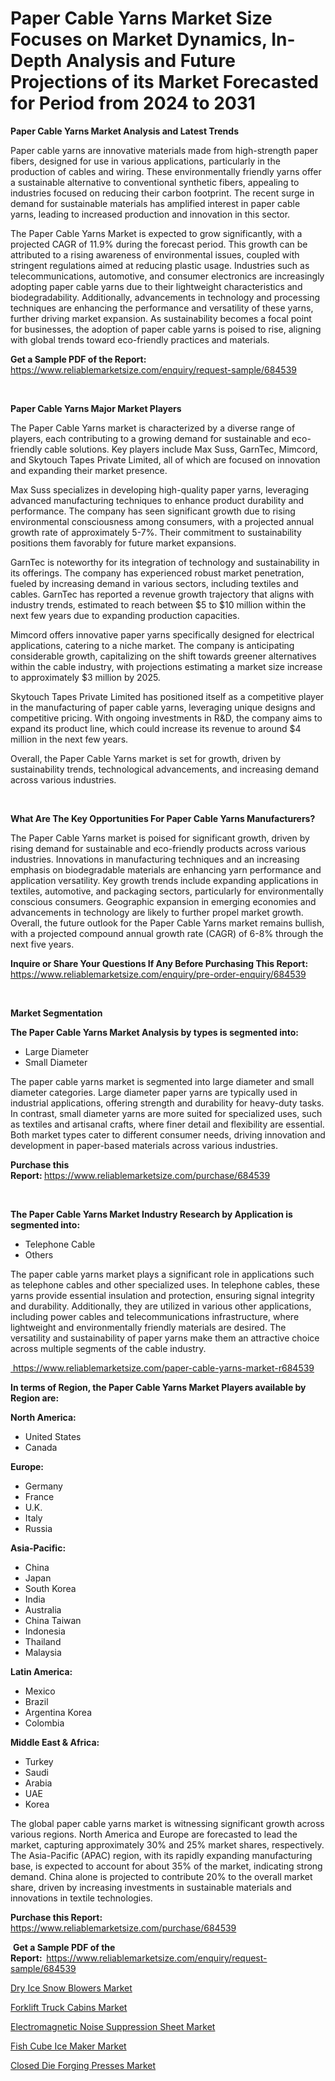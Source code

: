 <p><h1>Paper Cable Yarns Market Size Focuses on Market Dynamics, In-Depth Analysis and Future Projections of its Market Forecasted for Period from 2024 to 2031</h1></p><p><strong>Paper Cable Yarns Market Analysis and Latest Trends</strong></p>
<p><p>Paper cable yarns are innovative materials made from high-strength paper fibers, designed for use in various applications, particularly in the production of cables and wiring. These environmentally friendly yarns offer a sustainable alternative to conventional synthetic fibers, appealing to industries focused on reducing their carbon footprint. The recent surge in demand for sustainable materials has amplified interest in paper cable yarns, leading to increased production and innovation in this sector.</p><p>The Paper Cable Yarns Market is expected to grow significantly, with a projected CAGR of 11.9% during the forecast period. This growth can be attributed to a rising awareness of environmental issues, coupled with stringent regulations aimed at reducing plastic usage. Industries such as telecommunications, automotive, and consumer electronics are increasingly adopting paper cable yarns due to their lightweight characteristics and biodegradability. Additionally, advancements in technology and processing techniques are enhancing the performance and versatility of these yarns, further driving market expansion. As sustainability becomes a focal point for businesses, the adoption of paper cable yarns is poised to rise, aligning with global trends toward eco-friendly practices and materials.</p></p>
<p><strong>Get a Sample PDF of the Report:&nbsp;</strong> <a href="https://www.reliablemarketsize.com/enquiry/request-sample/684539?utm_campaign=1140&utm_medium=2&utm_source=Github&utm_content=ia&utm_term=30102024&utm_id=paper-cable-yarns">https://www.reliablemarketsize.com/enquiry/request-sample/684539</a></p>
<p>&nbsp;</p>
<p><strong>Paper Cable Yarns Major Market Players</strong></p>
<p><p>The Paper Cable Yarns market is characterized by a diverse range of players, each contributing to a growing demand for sustainable and eco-friendly cable solutions. Key players include Max Suss, GarnTec, Mimcord, and Skytouch Tapes Private Limited, all of which are focused on innovation and expanding their market presence.</p><p>Max Suss specializes in developing high-quality paper yarns, leveraging advanced manufacturing techniques to enhance product durability and performance. The company has seen significant growth due to rising environmental consciousness among consumers, with a projected annual growth rate of approximately 5-7%. Their commitment to sustainability positions them favorably for future market expansions.</p><p>GarnTec is noteworthy for its integration of technology and sustainability in its offerings. The company has experienced robust market penetration, fueled by increasing demand in various sectors, including textiles and cables. GarnTec has reported a revenue growth trajectory that aligns with industry trends, estimated to reach between $5 to $10 million within the next few years due to expanding production capacities.</p><p>Mimcord offers innovative paper yarns specifically designed for electrical applications, catering to a niche market. The company is anticipating considerable growth, capitalizing on the shift towards greener alternatives within the cable industry, with projections estimating a market size increase to approximately $3 million by 2025.</p><p>Skytouch Tapes Private Limited has positioned itself as a competitive player in the manufacturing of paper cable yarns, leveraging unique designs and competitive pricing. With ongoing investments in R&D, the company aims to expand its product line, which could increase its revenue to around $4 million in the next few years.</p><p>Overall, the Paper Cable Yarns market is set for growth, driven by sustainability trends, technological advancements, and increasing demand across various industries.</p></p>
<p>&nbsp;</p>
<p><strong>What Are The Key Opportunities For Paper Cable Yarns Manufacturers?</strong></p>
<p><p>The Paper Cable Yarns market is poised for significant growth, driven by rising demand for sustainable and eco-friendly products across various industries. Innovations in manufacturing techniques and an increasing emphasis on biodegradable materials are enhancing yarn performance and application versatility. Key growth trends include expanding applications in textiles, automotive, and packaging sectors, particularly for environmentally conscious consumers. Geographic expansion in emerging economies and advancements in technology are likely to further propel market growth. Overall, the future outlook for the Paper Cable Yarns market remains bullish, with a projected compound annual growth rate (CAGR) of 6-8% through the next five years.</p></p>
<p><strong>Inquire or Share Your Questions If Any Before Purchasing This Report:</strong> <a href="https://www.reliablemarketsize.com/enquiry/pre-order-enquiry/684539?utm_campaign=1140&utm_medium=2&utm_source=Github&utm_content=ia&utm_term=30102024&utm_id=paper-cable-yarns">https://www.reliablemarketsize.com/enquiry/pre-order-enquiry/684539</a></p>
<p>&nbsp;</p>
<p><strong>Market Segmentation</strong></p>
<p><strong>The Paper Cable Yarns Market Analysis by types is segmented into:</strong></p>
<p><ul><li>Large Diameter</li><li>Small Diameter</li></ul></p>
<p><p>The paper cable yarns market is segmented into large diameter and small diameter categories. Large diameter paper yarns are typically used in industrial applications, offering strength and durability for heavy-duty tasks. In contrast, small diameter yarns are more suited for specialized uses, such as textiles and artisanal crafts, where finer detail and flexibility are essential. Both market types cater to different consumer needs, driving innovation and development in paper-based materials across various industries.</p></p>
<p><strong>Purchase this Report:&nbsp;</strong><a href="https://www.reliablemarketsize.com/purchase/684539?utm_campaign=1140&utm_medium=2&utm_source=Github&utm_content=ia&utm_term=30102024&utm_id=paper-cable-yarns">https://www.reliablemarketsize.com/purchase/684539</a></p>
<p>&nbsp;</p>
<p><strong>The Paper Cable Yarns Market Industry Research by Application is segmented into:</strong></p>
<p><ul><li>Telephone Cable</li><li>Others</li></ul></p>
<p><p>The paper cable yarns market plays a significant role in applications such as telephone cables and other specialized uses. In telephone cables, these yarns provide essential insulation and protection, ensuring signal integrity and durability. Additionally, they are utilized in various other applications, including power cables and telecommunications infrastructure, where lightweight and environmentally friendly materials are desired. The versatility and sustainability of paper yarns make them an attractive choice across multiple segments of the cable industry.</p></p>
<p><a href="https://www.reliablemarketsize.com/paper-cable-yarns-market-r684539?utm_campaign=1140&utm_medium=2&utm_source=Github&utm_content=ia&utm_term=30102024&utm_id=paper-cable-yarns">&nbsp;https://www.reliablemarketsize.com/paper-cable-yarns-market-r684539</a></p>
<p><strong>In terms of Region, the Paper Cable Yarns Market Players available by Region are:</strong></p>
<p>
    <p> <strong> North America: </strong>
        <ul>
            <li>United States</li>
            <li>Canada</li>
        </ul>
        </p> 
    <p> <strong> Europe: </strong>
        <ul>
            <li>Germany</li>
            <li>France</li>
            <li>U.K.</li>
            <li>Italy</li>
            <li>Russia</li>
        </ul>
        </p> 
    <p> <strong> Asia-Pacific: </strong>
        <ul>
            <li>China</li>
            <li>Japan</li>
            <li>South Korea</li>
            <li>India</li>
            <li>Australia</li>
            <li>China Taiwan</li>
            <li>Indonesia</li>
            <li>Thailand</li>
            <li>Malaysia</li>
        </ul>
        </p> 
    <p> <strong> Latin America: </strong>
        <ul>
            <li>Mexico</li>
            <li>Brazil</li>
            <li>Argentina Korea</li>
            <li>Colombia</li>
        </ul>
        </p> 
    <p> <strong> Middle East & Africa: </strong>
        <ul>
            <li>Turkey</li>
            <li>Saudi</li>
            <li>Arabia</li>
            <li>UAE</li>
            <li>Korea</li>
        </ul>
    </p>
    </p>
<p><p>The global paper cable yarns market is witnessing significant growth across various regions. North America and Europe are forecasted to lead the market, capturing approximately 30% and 25% market shares, respectively. The Asia-Pacific (APAC) region, with its rapidly expanding manufacturing base, is expected to account for about 35% of the market, indicating strong demand. China alone is projected to contribute 20% to the overall market share, driven by increasing investments in sustainable materials and innovations in textile technologies.</p></p>
<p><strong>Purchase this Report: </strong><a href="https://www.reliablemarketsize.com/purchase/684539?utm_campaign=1140&utm_medium=2&utm_source=Github&utm_content=ia&utm_term=30102024&utm_id=paper-cable-yarns">https://www.reliablemarketsize.com/purchase/684539</a></p>
<p>&nbsp;<strong>Get a Sample PDF of the Report:&nbsp;&nbsp;</strong><a href="https://www.reliablemarketsize.com/enquiry/request-sample/684539?utm_campaign=1140&utm_medium=2&utm_source=Github&utm_content=ia&utm_term=30102024&utm_id=paper-cable-yarns">https://www.reliablemarketsize.com/enquiry/request-sample/684539</a></p>
<p><strong></strong></p>
<p><p><a href="https://www.linkedin.com/pulse/driving-forces-global-dry-ice-snow-blowers-market-trends-applications-mmjbf?utm_campaign=1140&utm_medium=2&utm_source=Github&utm_content=ia&utm_term=30102024&utm_id=paper-cable-yarns">Dry Ice Snow Blowers Market</a></p><p><a href="https://issuu.com/reportprime-2/docs/forklift-truck-cabins-market-size-2_9313bf9b7211be?utm_campaign=1140&utm_medium=2&utm_source=Github&utm_content=ia&utm_term=30102024&utm_id=paper-cable-yarns">Forklift Truck Cabins Market</a></p><p><a href="https://github.com/b9uxfeyen/Market-Research-Report-List-1/blob/main/electromagnetic-noise-suppression-sheet-market.md?utm_campaign=1140&utm_medium=2&utm_source=Github&utm_content=ia&utm_term=30102024&utm_id=paper-cable-yarns">Electromagnetic Noise Suppression Sheet Market</a></p><p><a href="https://www.linkedin.com/pulse/fish-cube-ice-maker-market-forecasts-trends-impact-analysis-wm2if?utm_campaign=1140&utm_medium=2&utm_source=Github&utm_content=ia&utm_term=30102024&utm_id=paper-cable-yarns">Fish Cube Ice Maker Market</a></p><p><a href="https://issuu.com/reportprime-2/docs/closed-die-forging-presses-market-s_04fb3330902d1c?utm_campaign=1140&utm_medium=2&utm_source=Github&utm_content=ia&utm_term=30102024&utm_id=paper-cable-yarns">Closed Die Forging Presses Market</a></p></p>